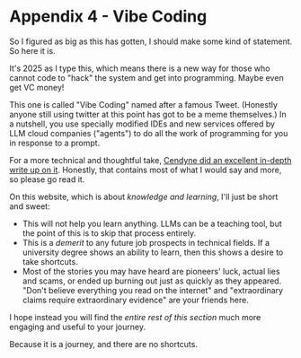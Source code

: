 # Appendix 4 - Vibe Coding

So I figured as big as this has gotten, I should make some kind of statement. So here it is.

It's 2025 as I type this, which means there is a new way for those who cannot code to "hack" the system and get into programming. Maybe even get VC money!

This one is called "Vibe Coding" named after a famous Tweet. (Honestly anyone still using twitter at this point has got to be a meme themselves.) In a nutshell, you use specially modified IDEs and new services offered by LLM cloud companies ("agents") to do all the work of programming for you in response to a prompt.

For a more technical and thoughtful take, [Cendyne did an excellent in-depth write up on it](https://cendyne.dev/posts/2025-03-19-vibe-coding-vs-reality.html). Honestly, that contains most of what I would say and more, so please go read it.

On this website, which is about *knowledge and learning*, I'll just be short and sweet:

* This will not help you learn anything. LLMs can be a teaching tool, but the point of this is to skip that process entirely.
* This is a *demerit* to any future job prospects in technical fields. If a university degree shows an ability to learn, then this shows a desire to take shortcuts.
* Most of the stories you may have heard are pioneers' luck, actual lies and scams, or ended up burning out just as quickly as they appeared. "Don't believe everything you read on the internet" and "extraordinary claims require extraordinary evidence" are your friends here.

I hope instead you will find the *entire rest of this section* much more engaging and useful to your journey.

Because it is a journey, and there are no shortcuts.
